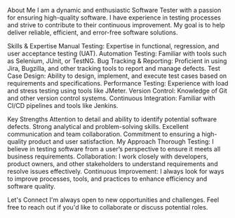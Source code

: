 About Me
I am a dynamic and enthusiastic Software Tester with a passion for ensuring high-quality software. I have experience in testing processes and strive to contribute to their continuous improvement. My goal is to help deliver reliable, efficient, and error-free software solutions.

Skills & Expertise
Manual Testing: Expertise in functional, regression, and user acceptance testing (UAT).
Automation Testing: Familiar with tools such as Selenium, JUnit, or TestNG.
Bug Tracking & Reporting: Proficient in using Jira, Bugzilla, and other tracking tools to report and manage defects.
Test Case Design: Ability to design, implement, and execute test cases based on requirements and specifications.
Performance Testing: Experience with load and stress testing using tools like JMeter.
Version Control: Knowledge of Git and other version control systems.
Continuous Integration: Familiar with CI/CD pipelines and tools like Jenkins.

Key Strengths
Attention to detail and ability to identify potential software defects.
Strong analytical and problem-solving skills.
Excellent communication and team collaboration.
Commitment to ensuring a high-quality product and user satisfaction.
My Approach
Thorough Testing: I believe in testing software from a user’s perspective to ensure it meets all business requirements.
Collaboration: I work closely with developers, product owners, and other stakeholders to understand requirements and resolve issues effectively.
Continuous Improvement: I always look for ways to improve processes, tools, and practices to enhance efficiency and software quality.


Let's Connect
I'm always open to new opportunities and challenges. Feel free to reach out if you'd like to collaborate or discuss potential roles.
